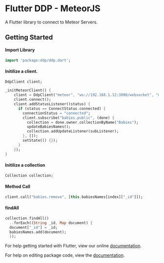 # Flutter DDP - MeteorJS

A Flutter library to connect to Meteor Servers.

## Getting Started

#### Import Library
```Dart
import 'package:ddp/ddp.dart';
```

#### Initilize a client.
```Dart
DdpClient client;

_initMeteorClient() {
    client = DdpClient("meteor", "ws://192.168.1.12:3000/websocket", "meteor");
    client.connect();
    client.addStatusListener((status) {
      if (status == ConnectStatus.connected) {
        connectionStatus = "connected";
        client.subscribe("babies.public", (done) {
          collection = done.owner.collectionByName("Babies");
          updateBabiesNames();
          collection.addUpdateListener(subListener);
        }, []);
        setState(() {});
      }
    });
}
```

#### Initilize a collection
```Dart
Collection collection;
```

#### Method Call
````Dart
client.call("babies.remove", [this.babiesNames[index]["_id"]]);
````

#### findAll
```Dart
collection.findAll()
  ..forEach((String _id, Map document) {
  document["_id"] = _id;
  babiesNames.add(document);
  });
```

For help getting started with Flutter, view our online [documentation](https://flutter.io/).

For help on editing package code, view the [documentation](https://flutter.io/developing-packages/).
